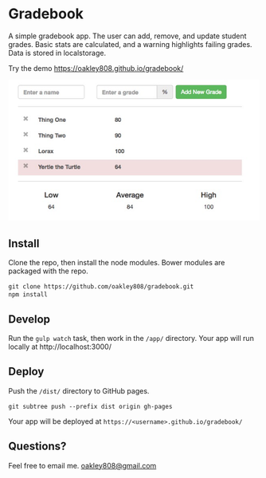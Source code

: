 # Gradebook
A simple gradebook app.
The user can add, remove, and update student grades. Basic stats are calculated, and a warning highlights failing grades. Data is stored in localstorage.

Try the demo https://oakley808.github.io/gradebook/

![screenshot](./screenshot.jpg)

## Install
Clone the repo, then install the node modules. Bower modules are packaged with the repo.

```
git clone https://github.com/oakley808/gradebook.git
npm install
```

## Develop
Run the ```gulp watch``` task, then work in the ```/app/``` directory. Your app will run locally at http://localhost:3000/


## Deploy
Push the ```/dist/``` directory to GitHub pages.

```
git subtree push --prefix dist origin gh-pages
```

Your app will be deployed at <code>https://&lt;username&gt;.github.io/gradebook/</code>

## Questions?
Feel free to email me. oakley808@gmail.com
